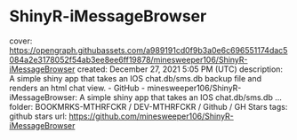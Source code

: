 # ShinyR-iMessageBrowser

cover: https://opengraph.githubassets.com/a989191cd0f9b3a0e6c696551174dac5084a2e3178052f54ab3ee8ee6ff19878/minesweeper106/ShinyR-iMessageBrowser
created: December 27, 2021 5:05 PM (UTC)
description: A simple shiny app that takes an IOS chat.db/sms.db backup file and renders an html chat view. - GitHub - minesweeper106/ShinyR-iMessageBrowser: A simple shiny app that takes an IOS chat.db/sms.db ...
folder: BOOKMRKS-MTHRFCKR / DEV-MTHRFCKR / Github / GH Stars
tags: github stars
url: https://github.com/minesweeper106/ShinyR-iMessageBrowser